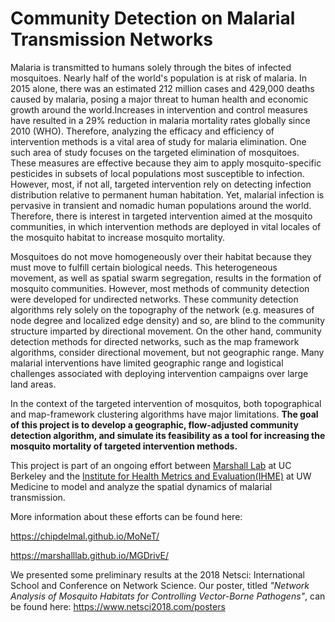 # Community Detection on Malarial Transmission Networks

 Malaria is transmitted to humans solely through the bites of infected mosquitoes. Nearly half of the world's population is at risk of malaria. In 2015 alone, there was an estimated 212 million cases and 429,000 deaths caused by malaria, posing a major threat to human health and economic growth around the world.Increases in intervention and control measures have resulted in a 29% reduction in malaria mortality rates globally since 2010 (WHO). Therefore, analyzing the efficacy and efficiency of intervention methods is a vital area of study for malaria elimination. One such area of study focuses on the targeted elimination of mosquitoes. These measures are effective because they aim to apply mosquito-specific pesticides in subsets of local populations most susceptible to infection. However, most, if not all, targeted intervention rely on detecting infection distribution relative to permanent human habitation. Yet, malarial infection is pervasive in transient and nomadic human populations around the world. Therefore, there is interest in targeted intervention aimed at the mosquito communities, in which intervention methods are deployed in vital locales of the mosquito habitat to increase mosquito mortality.

Mosquitoes do not move homogeneously over their habitat because they must move to fulfill certain biological needs. This heterogeneous movement, as well as spatial swarm segregation, results in the formation of mosquito communities. However, most methods of community detection were developed for undirected networks. These community detection algorithms rely solely on the topography of the network (e.g. measures of node degree and localized edge density) and so, are blind to the community structure imparted by directional movement. On the other hand, community detection methods for directed networks, such as the map framework algorithms, consider directional movement, but not geographic range. Many malarial interventions have limited geographic range and logistical challenges associated with deploying intervention campaigns over large land areas. 

In the context of the targeted intervention of mosquitos, both topographical and map-framework clustering algorithms have major limitations. **The goal of this project is to develop a geographic, flow-adjusted community detection algorithm, and simulate its feasibility as a tool for increasing the mosquito mortality of targeted intervention methods.**

This project is part of an ongoing effort between [Marshall Lab](https://www.marshalllab.com) at UC Berkeley and the [Institute for Health Metrics and Evaluation(IHME)](http://www.healthdata.org) at UW Medicine to model and analyze the spatial dynamics of malarial transmission.

More information about these efforts can be found here: 

https://chipdelmal.github.io/MoNeT/

https://marshalllab.github.io/MGDrivE/

We presented some preliminary results at the 2018 Netsci: International School and Conference on Network Science. 
Our poster, titled *"Network Analysis of Mosquito Habitats for Controlling Vector-Borne Pathogens"*, can be found here:  https://www.netsci2018.com/posters
